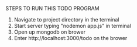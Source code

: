 STEPS TO RUN THIS TODO PROGRAM

1. Navigate to project directory in the terminal
2. Start server typing "nodemon app.js" in terminal
3. Open up mongodb on brower
4. Enter http://localhost:3000/todo on the brower
